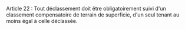 Article 22 : Tout déclassement doit être obligatoirement suivi d'un
classement compensatoire de terrain de superficie, d'un seul tenant au
moins égal à celle déclassée.